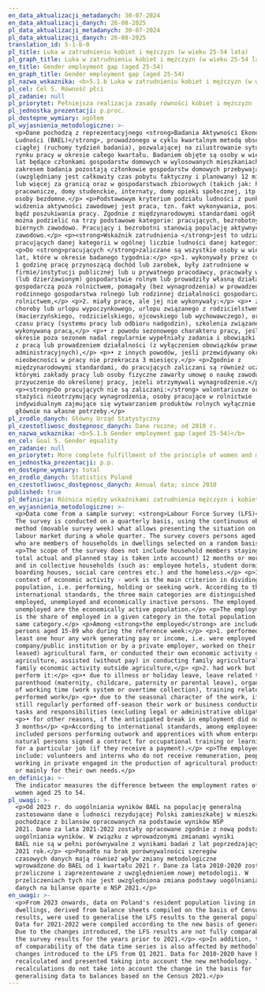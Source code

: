 ```yaml
---
en_data_aktualizacji_metadanych: 30-07-2024
en_data_aktualizacji_danych: 26-08-2025
pl_data_aktualizacji_metadanych: 30-07-2024
pl_data_aktualizacji_danych: 26-08-2025
translation_id: 5-1-b-0
pl_title: Luka w zatrudnieniu kobiet i mężczyzn (w wieku 25-54 lata)
pl_graph_title: Luka w zatrudnieniu kobiet i mężczyzn (w wieku 25-54 lata)
en_title: Gender employment gap (aged 25-54)
en_graph_title: Gender employment gap (aged 25-54)
pl_nazwa_wskaznika: <b>5.1.b Luka w zatrudnieniu kobiet i mężczyzn (w wieku 25-54 lata)</b>
pl_cel: Cel 5. Równość płci
pl_zadanie: null
pl_priorytet: Pełniejsza realizacja zasady równości kobiet i mężczyzn
pl_jednostka_prezentacji: p.proc.
pl_dostepne_wymiary: ogółem
pl_wyjasnienia_metodologiczne: >-
  <p>Dane pochodzą z reprezentacyjnego <strong>Badania Aktywności Ekonomicznej
  Ludności (BAEL)</strong>, prowadzonego w cyklu kwartalnym metodą obserwacji
  ciągłej (ruchomy tydzień badania), pozwalającej na zilustrowanie sytuacji na
  rynku pracy w okresie całego kwartału. Badaniem objęte są osoby w wieku 15-89
  lat będące członkami gospodarstw domowych w wylosowanych mieszkaniach. Poza
  zakresem badania pozostają członkowie gospodarstw domowych przebywający
  (uwzględniany jest całkowity czas pobytu faktyczny i planowany) 12 miesięcy
  lub więcej za granicą oraz w gospodarstwach zbiorowych (takich jak: hotele
  pracownicze, domy studenckie, internaty, domy opieki społecznej, itp.) oraz
  osoby bezdomne.</p> <p>Podstawowym kryterium podziału ludności z punktu
  widzenia aktywności zawodowej jest praca, tzn. fakt wykonywania, posiadania
  bądź poszukiwania pracy. Zgodnie z międzynarodowymi standardami ogół ludności
  można podzielić na trzy podstawowe kategorie: pracujących, bezrobotnych i
  biernych zawodowo. Pracujący i bezrobotni stanowią populację aktywnych
  zawodowo.</p> <p><strong>Wskaźnik zatrudnienia </strong>jest to udział
  pracujących danej kategorii w ogólnej liczbie ludności danej kategorii.</p>
  <p>Do <strong>pracujących </strong>zaliczane są wszystkie osoby w wieku 15-89
  lat, które w okresie badanego tygodnia:</p> <p>1. wykonywały przez co najmniej
  1 godzinę pracę przynoszącą dochód lub zarobek, były zatrudnione w
  firmie/instytucji publicznej lub u prywatnego pracodawcy, pracowały we własnym
  (lub dzierżawionym) gospodarstwie rolnym lub prowadziły własną działalność
  gospodarczą poza rolnictwem, pomagały (bez wynagrodzenia) w prowadzeniu
  rodzinnego gospodarstwa rolnego lub rodzinnej działalności gospodarczej poza
  rolnictwem,</p> <p>2. miały pracę, ale jej nie wykonywały:</p> <p>• z powodu
  choroby lub urlopu wypoczynkowego, urlopu związanego z rodzicielstwem
  (macierzyńskiego, rodzicielskiego, ojcowskiego lub wychowawczego), organizacji
  czasu pracy (systemu pracy lub odbioru nadgodzin), szkolenia związanego z
  wykonywaną pracą,</p> <p>• z powodu sezonowego charakteru pracy, jeśli w
  okresie poza sezonem nadal regularnie wypełniały zadania i obowiązki związane
  z pracą lub prowadzeniem działalności (z wyłączeniem obowiązków prawnych lub
  administracyjnych),</p> <p>• z innych powodów, jeśli przewidywany okres
  nieobecności w pracy nie przekracza 3 miesięcy.</p> <p>Zgodnie z
  międzynarodowymi standardami, do pracujących zaliczani są również uczniowie, z
  którymi zakłady pracy lub osoby fizyczne zawarły umowę o naukę zawodu lub
  przyuczenie do określonej pracy, jeżeli otrzymywali wynagrodzenie.</p>
  <p><strong>Do pracujących nie są zaliczani:</strong> wolontariusze oraz
  stażyści nieotrzymujący wynagrodzenia, osoby pracujące w rolnictwie
  indywidualnym zajmujące się wytwarzaniem produktów rolnych wyłącznie lub
  głównie na własne potrzeby.</p>
pl_zrodlo_danych: Główny Urząd Statystyczny
pl_czestotliwosc_dostępnosc_danych: Dane roczne; od 2010 r.
en_nazwa_wskaznika: <b>5.1.b Gender employment gap (aged 25-54)</b>
en_cel: Goal 5. Gender equality
en_zadanie: null
en_priorytet: More complete fulfillment of the principle of women and men's equality
en_jednostka_prezentacji: p.p.
en_dostepne_wymiary: total
en_zrodlo_danych: Statistics Poland
en_czestotliwosc_dostępnosc_danych: Annual data; since 2010
published: true
pl_definicja: Różnica między wskaźnikami zatrudnienia mężczyzn i kobiet w wieku 25-54 lata.
en_wyjasnienia_metodologiczne: >-
  <p>Data come from a sample survey: <strong>Labour Force Survey (LFS)</strong>.
  The survey is conducted on a quarterly basis, using the continuous observation
  method (movable survey week) what allows presenting the situation on the
  labour market during a whole quarter. The survey covers persons aged 15-89,
  who are members of households in dwellings selected on a random basis.</p>
  <p>The scope of the survey does not include household members staying (the
  total actual and planned stay is taken into account) 12 months or more abroad
  and in collective households (such as: employee hotels, student dormitories,
  boarding houses, social care centres etc.) and the homeless.</p> <p>In the
  context of economic activity - work is the main criterion in dividing the
  population, i.e. performing, holding or seeking work. According to the
  international standards, the three main categories are distinguished:
  employed, unemployed and economically inactive persons. The employed,
  unemployed are the economically active population.</p> <p>The employment rate
  is the share of employed in a given category in the total population of the
  same category.</p> <p>Among <strong>the employed</strong> are included all
  persons aged 15-89 who during the reference week:</p> <p>1. performed for at
  least one hour any work generating pay or income, i.e. were employed in a
  company/public institution or by a private employer, worked on their own (or
  leased) agricultural farm, or conducted their own economic activity outside
  agriculture, assisted (without pay) in conducting family agricultural farm or
  family economic activity outside agriculture,</p> <p>2. had work but did not
  perform it:</p> <p>• due to illness or holiday leave, leave related to
  parenthood (maternity, childcare, paternity or parental leave), organisation
  of working time (work system or overtime collection), training related to the
  performed work</p> <p>• due to the seasonal character of the work, if they
  still regularly performed off-season their work or business conducting related
  tasks and responsibilities (excluding legal or administrative obligations)</p>
  <p>• for other reasons, if the anticipated break in employment did not exceed
  3 months</p> <p>According to international standards, among employees are also
  included persons performing outwork and apprentices with whom enterprises or
  natural persons signed a contract for occupational training or learning skills
  for a particular job (if they receive a payment).</p> <p>The employed do not
  include: volunteers and interns who do not receive remuneration, people
  working in private engaged in the production of agricultural products solely
  or mainly for their own needs.</p>
en_definicja: >-
  The indicator measures the difference between the employment rates of men and
  women aged 25 to 54.
pl_uwagi: >-
  <p>Od 2023 r. do uogólniania wyników BAEL na populację generalną
  zastosowano dane o ludności rezydującej Polski zamieszkałej w mieszkaniach,
  pochodzące z bilansów opracowanych na podstawie wyników NSP
  2021. Dane za lata 2021-2022 zostały opracowane zgodnie z nową podstawą
  uogólniania wyników. W związku z wprowadzonymi zmianami wyniki
  BAEL nie są w pełni porównywalne z wynikami badań z lat poprzedzających
  2021 rok.</p> <p>Ponadto na brak porównywalności szeregów
  czasowych danych mają również wpływ zmiany metodologiczne
  wprowadzone do BAEL od 1 kwartału 2021 r. Dane za lata 2010-2020 zostały
  przeliczone i zaprezentowane z uwzględnieniem nowej metodologii. W
  przeliczeniach tych nie jest uwzględniona zmiana podstawy uogólniania
  danych na bilanse oparte o NSP 2021.</p>
en_uwagi: >-
  <p>From 2023 onwards, data on Poland's resident population living in
  dwellings, derived from balance sheets compiled on the basis of Census 2021
  results, were used to generalise the LFS results to the general population.
  Data for 2021-2022 were compiled according to the new basis of generalisation.
  Due to the changes introduced, the LFS results are not fully comparable with
  the survey results for the years prior to 2021.</p> <p>In addition, the lack
  of comparability of the data time series is also affected by methodological
  changes introduced to the LFS from Q1 2021. Data for 2010-2020 have been
  recalculated and presented taking into account the new methodology. These
  recalculations do not take into account the change in the basis for
  generalising data to balances based on the Census 2021.</p>
---
```

